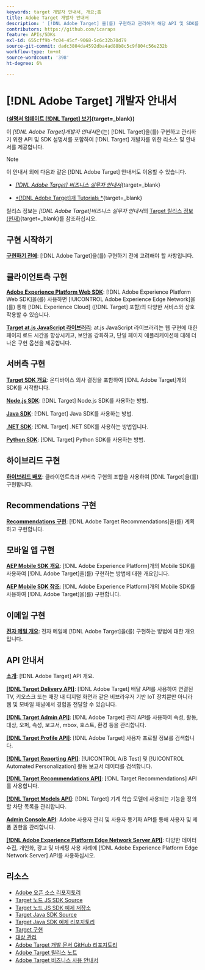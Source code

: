 ```yaml
---
keywords: target 개발자 안내서, 개요;홈
title: Adobe Target 개발자 안내서
description: ' [!DNL Adobe Target] 을(를) 구현하고 관리하며 해당 API 및 SDK를 사용하여 작업하려면 어떻게 해야 합니까?'
contributors: https://github.com/icaraps
feature: APIs/SDKs
exl-id: 655cff9b-fc04-45cf-9068-5c6c32b70d79
source-git-commit: dadc3804da4592dba4ad88b8c5c9f804c56e232b
workflow-type: tm+mt
source-wordcount: '398'
ht-degree: 6%

---
```


# [!DNL Adobe Target] 개발자 안내서

**([설명서 업데이트 [!DNL Target] 보기](https://experienceleague.adobe.com/docs/target/using/release-notes/doc-change.html){target=_blank})**

이 *[!DNL Adobe Target]개발자 안내서*&#x200B;은(는) [!DNL Target]을(를) 구현하고 관리하기 위한 API 및 SDK 설명서를 포함하여 [!DNL Target] 개발자를 위한 리소스 및 안내서를 제공합니다.

>[!NOTE]
>
>이 안내서 외에 다음과 같은 [!DNL Adobe Target] 안내서도 이용할 수 있습니다.
>
>* [*[!DNL Adobe Target] 비즈니스 실무자 안내서&#x200B;*](https://experienceleague.adobe.com/docs/target/using/target-home.html?lang=ko_KR){target=_blank}
>
>* [*[!DNL Adobe Target]개 Tutorials *](https://experienceleague.adobe.com/docs/target-learn/tutorials/overview.html?lang=ko-KR){target=_blank}
>
>릴리스 정보는 *[!DNL Adobe Target]비즈니스 실무자 안내서*&#x200B;의 [Target 릴리스 정보(현재)](https://experienceleague.adobe.com/docs/target/using/release-notes/release-notes.html){target=_blank}를 참조하십시오.

## 구현 시작하기

**[구현하기 전에](/help/dev/before-implement/considerations-before-you-implement-target.md)**: [!DNL Adobe Target]을(를) 구현하기 전에 고려해야 할 사항입니다.

## 클라이언트측 구현

[**Adobe Experience Platform Web SDK**](/help/dev/implement/client-side/aep-web-sdk.md): [!DNL Adobe Experience Platform Web SDK]을(를) 사용하면 [!UICONTROL Adobe Experience Edge Network]을(를) 통해 [!DNL Experience Cloud] ([!DNL Target] 포함)의 다양한 서비스와 상호 작용할 수 있습니다.

[**Target at.js JavaScript 라이브러리**](/help/dev/implement/client-side/overview.md): at.js JavaScript 라이브러리는 웹 구현에 대한 페이지 로드 시간을 향상시키고, 보안을 강화하고, 단일 페이지 애플리케이션에 대해 더 나은 구현 옵션을 제공합니다.

## 서버측 구현

[**Target SDK 개요**](implement/server-side/server-side-overview.md): 온디바이스 의사 결정을 포함하여 [!DNL Adobe Target]개의 SDK를 시작합니다.

[**Node.js SDK**](implement/server-side/node-js/overview.md): [!DNL Target] Node.js SDK를 사용하는 방법.

[**Java SDK**](implement/server-side/java/overview.md): [!DNL Target] Java SDK를 사용하는 방법.

[**.NET SDK**](implement/server-side/net/overview.md): [!DNL Target] .NET SDK를 사용하는 방법입니다.

[**Python SDK**](implement/server-side/python/overview.md): [!DNL Target] Python SDK를 사용하는 방법.

## 하이브리드 구현

[**하이브리드 배포**](implement/hybrid/hybrid-overview.md): 클라이언트측과 서버측 구현의 조합을 사용하여 [!DNL Target]을(를) 구현합니다.

## Recommendations 구현

[**Recommendations 구현**](implement/recommendations/recommendations.md): [!DNL Adobe Target Recommendations]을(를) 계획하고 구현합니다.

## 모바일 앱 구현

[**AEP Mobile SDK 개요**](implement/mobile/overview.md): [!DNL Adobe Experience Platform]개의 Mobile SDK를 사용하여 [!DNL Adobe Target]을(를) 구현하는 방법에 대한 개요입니다.

[**AEP Mobile SDK 참조**](https://developer.adobe.com/client-sdks/documentation/): [!DNL Adobe Experience Platform]개의 Mobile SDK를 사용하여 [!DNL Adobe Target]을(를) 구현합니다.

## 이메일 구현

[**전자 메일 개요**](implement/email/overview.md): 전자 메일에 [!DNL Adobe Target]을(를) 구현하는 방법에 대한 개요입니다.

## API 안내서

[**소개**](before-administer/target-api-overview.md): [!DNL Adobe Target] API 개요.

[**[!DNL Target Delivery API]**](/help/dev/implement/delivery-api/overview.md): [!DNL Adobe Target] 배달 API를 사용하여 연결된 TV, 키오스크 또는 매장 내 디지털 화면과 같은 비브라우저 기반 IoT 장치뿐만 아니라 웹 및 모바일 채널에서 경험을 전달할 수 있습니다.

[**[!DNL Target Admin API]**](administer/admin-api/admin-api-overview-new.md): [!DNL Adobe Target] 관리 API를 사용하여 속성, 활동, 대상, 오퍼, 속성, 보고서, mbox, 호스트, 환경 등을 관리합니다.

[**[!DNL Target Profile API]**](/help/dev/administer/profile-api/profiles-api.md): [!DNL Adobe Target] 사용자 프로필 정보를 검색합니다.

[**[!DNL Target Reporting API]**](https://developer.adobe.com/target/administer/admin-api/#tag/Reports): [!UICONTROL A/B Test] 및 [!UICONTROL Automated Personalization] 활동 보고서 데이터를 검색합니다.

[**[!DNL Target Recommendations API]**](https://developer.adobe.com/target/administer/recommendations-api/): [!DNL Target Recommendations] API를 사용합니다.

[**[!DNL Target Models API]**](administer/models-api/models-api-overview.md): [!DNL Target] 기계 학습 모델에 사용되는 기능을 정의할 차단 목록을 관리합니다.

[**Admin Console API**](https://developer.adobe.com/umapi/): Adobe 사용자 관리 및 사용자 동기화 API를 통해 사용자 및 제품 권한을 관리합니다.

[**[!DNL Adobe Experience Platform Edge Network Server API]**](https://experienceleague.adobe.com/docs/experience-platform/edge-network-server-api/overview.html): 다양한 데이터 수집, 개인화, 광고 및 마케팅 사용 사례에 [!DNL Adobe Experience Platform Edge Network Server] API를 사용하십시오.

## 리소스

* [Adobe 오픈 소스 리포지토리](https://github.com/adobe)
* [Target 노드 JS SDK Source](https://github.com/adobe/target-nodejs-sdk)
* [Target 노드 JS SDK 예제 저장소](https://github.com/adobe/target-nodejs-sdk-samples)
* [Target Java SDK Source](https://github.com/adobe/target-java-sdk)
* [Target Java SDK 예제 리포지토리](https://github.com/adobe/target-java-sdk-samples)
* [Target 구현](./before-implement/prepare-to-implement-target.md)
* [대상 관리](./before-administer/target-api-overview.md)
* [Adobe Target 개발 문서 GitHub 리포지토리](https://github.com/AdobeDocs/target-developers)
* [Adobe Target 릴리스 노트](https://experienceleague.adobe.com/docs/target/using/release-notes/release-notes.html)
* [Adobe Target 비즈니스 사용 안내서](https://experienceleague.adobe.com/docs/target/using/target-home.html?lang=ko_KR)

